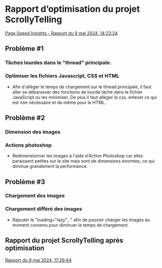 #  Rapport d’optimisation du projet ScrollyTelling

[Page Speed Insights - Rapport du 9 mai 2024, 14:23:24](https://pagespeed.web.dev/analysis/https-kenza-tim-momo-com/7tul36ylmg?form_factor=mobile).

## Problème #1

### Tâches lourdes dans le "thread" principale.

### Optimiser les fichiers Javascript, CSS et HTML

- Afin d'alléger le temps de chargement sur le thread principale, il faut aller se débarasser des fonctions de lourde tâche dans le fichier JavaScript ou les minimiser. De plus il faut alléger le css, enlever ce qui est non nécéssaire et de même pour le HTML.

## Problème #2

### Dimension des images

### Actions photoshop
- Redimensionner les images à l'aide d'Action Photoshop car elles paraissent petites sur le site mais sont de dimensions énormes, ce qui diminue grandement la performance.

## Problème #3

### Chargement des images

### Chargement différé des images
- Rajouter le "loading="lazy"..." afin de pouvoir charger les images au moment convenu pour diminuer le temps de chargement.

## Rapport du projet ScrollyTelling après optimisation

[Rapport du 9 mai 2024, 17:26:44](https://pagespeed.web.dev/analysis/https-kenza-tim-momo-com/l45tf2d9tt?form_factor=mobile).

